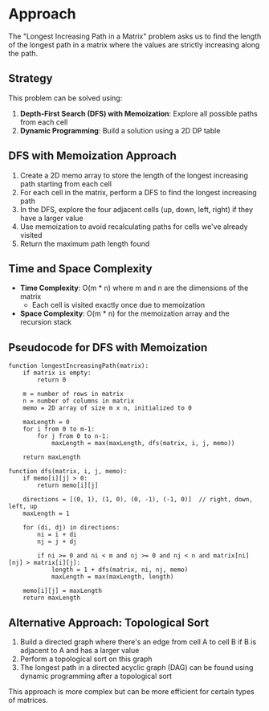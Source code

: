 # Approach

The "Longest Increasing Path in a Matrix" problem asks us to find the length of the longest path in a matrix where the values are strictly increasing along the path.

## Strategy

This problem can be solved using:
1. **Depth-First Search (DFS) with Memoization**: Explore all possible paths from each cell
2. **Dynamic Programming**: Build a solution using a 2D DP table

## DFS with Memoization Approach
1. Create a 2D memo array to store the length of the longest increasing path starting from each cell
2. For each cell in the matrix, perform a DFS to find the longest increasing path
3. In the DFS, explore the four adjacent cells (up, down, left, right) if they have a larger value
4. Use memoization to avoid recalculating paths for cells we've already visited
5. Return the maximum path length found

## Time and Space Complexity
- **Time Complexity**: O(m * n) where m and n are the dimensions of the matrix
  - Each cell is visited exactly once due to memoization
- **Space Complexity**: O(m * n) for the memoization array and the recursion stack

## Pseudocode for DFS with Memoization
```
function longestIncreasingPath(matrix):
    if matrix is empty:
        return 0
    
    m = number of rows in matrix
    n = number of columns in matrix
    memo = 2D array of size m x n, initialized to 0
    
    maxLength = 0
    for i from 0 to m-1:
        for j from 0 to n-1:
            maxLength = max(maxLength, dfs(matrix, i, j, memo))
    
    return maxLength

function dfs(matrix, i, j, memo):
    if memo[i][j] > 0:
        return memo[i][j]
    
    directions = [(0, 1), (1, 0), (0, -1), (-1, 0)]  // right, down, left, up
    maxLength = 1
    
    for (di, dj) in directions:
        ni = i + di
        nj = j + dj
        
        if ni >= 0 and ni < m and nj >= 0 and nj < n and matrix[ni][nj] > matrix[i][j]:
            length = 1 + dfs(matrix, ni, nj, memo)
            maxLength = max(maxLength, length)
    
    memo[i][j] = maxLength
    return maxLength
```

## Alternative Approach: Topological Sort
1. Build a directed graph where there's an edge from cell A to cell B if B is adjacent to A and has a larger value
2. Perform a topological sort on this graph
3. The longest path in a directed acyclic graph (DAG) can be found using dynamic programming after a topological sort

This approach is more complex but can be more efficient for certain types of matrices.
